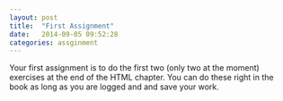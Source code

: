 ```yaml
---
layout: post
title:  "First Assignment"
date:   2014-09-05 09:52:28
categories: assginment
---
```


Your first assignment is to do the first two (only two at the moment) exercises at the end of the HTML chapter.  You can do these right in the book as long as you are logged and and save your work.

